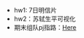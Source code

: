 - hw1: 7日明信片
- hw2：苏轼生平可视化
- 期末组队pj指路：[Here](https://github.com/chenghengheng/VA-for-Transportation)
